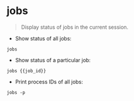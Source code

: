 # jobs

> Display status of jobs in the current session.

- Show status of all jobs:

`jobs`

- Show status of a particular job:

`jobs {{job_id}}`

- Print process IDs of all jobs:

`jobs -p`
